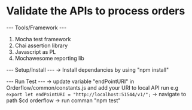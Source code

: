 # Validate the APIs to process orders


--- Tools/Framework ---

1. Mocha test framework
2. Chai assertion library
3. Javascript as PL
4. Mochawesome reporting lib


--- Setup/Install ---
-> Install dependancies by using "npm install"

--- Run Test ---
-> update variable "endPointURI" in Orderflow/common/constants.js and add your URI to local API run
e.g `export let endPointURI = "http://localhost:51544/v1/";`
-> navigate to path $cd orderflow
-> run comman "npm test"
